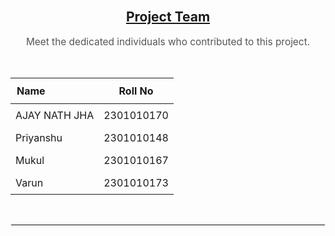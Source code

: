 <br>

<div align="center">
  <h2><ins>Project Team</ins></h2>
  <p style="font-size: 1.1em; color: #555;">
    Meet the dedicated individuals who contributed to this project.
  </p>
</div>

<br>

<table align="center">
  <thead>
    <tr>
      <th style="padding: 10px; text-align: left;">Name</th>
      <th style="padding: 10px; text-align: center;">Roll No</th>
    </tr>
  </thead>
  <tbody>
    <tr>
      <td style="padding: 8px; text-align: left;">AJAY NATH JHA</td>
      <td style="padding: 8px; text-align: center;">2301010170</td>
    </tr>
    <tr>
      <td style="padding: 8px; text-align: left;">Priyanshu</td>
      <td style="padding: 8px; text-align: center;">2301010148</td>
    </tr>
    <tr>
      <td style="padding: 8px; text-align: left;">Mukul</td>
      <td style="padding: 8px; text-align: center;">2301010167</td>
    </tr>
    <tr>
      <td style="padding: 8px; text-align: left;">Varun</td>
      <td style="padding: 8px; text-align: center;">2301010173</td>
    </tr>
  </tbody>
</table>

<br>
<hr style="border: 1px solid #eee; border-bottom-width: 0;">
<br>
